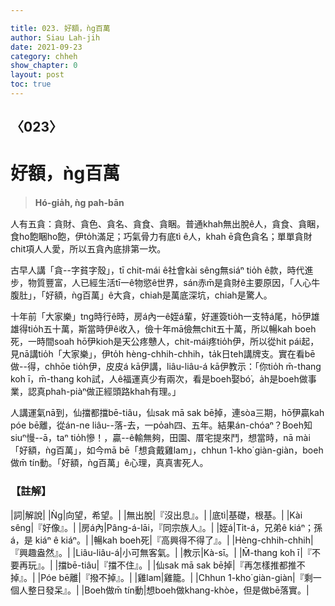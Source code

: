 ```yaml
---

title: 023. 好額，ǹg百萬
author: Siau Lah-jih
date: 2021-09-23
category: chheh
show_chapter: 0
layout: post
toc: true
---
```

  
## 〈023〉
# 好額，ǹg百萬
>**Hó-gia̍h, ǹg pah-bān**
 
人有五貪：貪財、貪色、貪名、貪食、貪睏。普通khah無出脫ê人，貪食、貪睏，食ho͘飽睏ho͘飽，伊to̍h滿足；巧氣骨力有底tì ê人，khah ē貪色貪名；單單貪財chit項人人愛，所以五貪內底排第一坎。

古早人講「貪--字貧字殼」，tī chit-mái ê社會kài sêng無siáⁿ tio̍h ê款，時代進步，物質豐富，人已經生活tī一ê物慾ê世界，sán赤m̄是貪財ê主要原因，「人心牛腹肚」，「好額，ǹg百萬」ê大貪，chiah是萬底深坑，chiah是驚人。

十年前「大家樂」tng時行ê時，房á內一ê姪á輩，好運簽tio̍h一支特á尾，hō͘伊雄雄得tio̍h五十萬，斯當時伊ê收入，儉十年mā儉無chit五十萬，所以暢kah boeh死，一時間soah hō͘伊kioh是天公疼戇人，chit-mái疼tio̍h伊，所以從hit pái起，見nā講tio̍h「大家樂」，伊to̍h hèng-chhih-chhih，ta̍k日teh講牌支。實在看bē做--得，chhōe tio̍h伊，皮皮á kā伊講，liâu-liâu-á kā伊教示：「你tio̍h m̄-thang koh ī，m̄-thang koh試，人ê福運真少有兩次，看是boeh娶bó͘，a̍h是boeh做事業，認真phah-piàⁿ做正經頭路khah有理。」

人講運氣nā到，仙擋都擋bē-tiâu，仙sak mā sak bē掉，連sòa三期，hō͘伊贏kah póe bē離，從án-ne liâu--落-去，一po̍ah四、五年。結果án-chóaⁿ？Boeh知siuⁿ慢--ā，taⁿ tio̍h慘！，贏--ê輸無夠，田園、厝宅提來鬥，想當時，nā mài「好額，ǹg百萬」，如今mā bē「想貪戴雞lam」，chhun 1-kho͘ giàn-giàn，boeh做m̄ tín動。「好額，ǹg百萬」ê心理，真真害死人。

### 【註解】

|詞|解說|
|Ǹg|向望，希望。|
|無出脫|『沒出息』。|
|底tì|基礎，根基。|
|Kài sêng|『好像』。|
|房á內|Pâng-á-lāi，『同宗族人』。|
|姪á|Ti̍t-á，兄弟ê  kiáⁿ；孫á，是 kiáⁿ ê  kiáⁿ。|
|暢kah boeh死|『高興得不得了』。|
|Hèng-chhih-chhih|『興趣盎然』。|
|Liâu-liâu-á|小可無客氣。|
|教示|Kà-sī。|
|M̄-thang koh ī|『不要再玩』。|
|擋bē-tiâu|『擋不住』。|
|仙sak mā sak bē掉|『再怎樣推都推不掉』。|
|Póe bē離|『撥不掉』。|
|雞lam|雞籠。|
|Chhun 1-kho͘ giàn-giàn|『剩一個人整日發呆』。|
|Boeh做m̄ tín動|想boeh做khang-khòe，但是做bē落實。|
